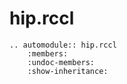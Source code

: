 # hip.rccl

```{eval-rst}
.. automodule:: hip.rccl
    :members:
    :undoc-members:
    :show-inheritance:
```
